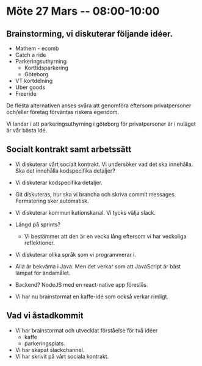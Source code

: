 # Möte 27 Mars -- 08:00-10:00

## Brainstorming, vi diskuterar följande idéer.
* Mathem - ecomb
* Catch a ride
* Parkeringsuthyrning 
    * Korttidsparkering
    * Göteborg
* VT kortdelning
* Uber goods
* Freeride

De flesta alternativen anses svåra att genomföra eftersom privatpersoner och/eller företag förväntas riskera egendom.

Vi landar i att parkeringsuthyrning i göteborg för privatpersoner är i nuläget är vår bästa idé.

## Socialt kontrakt samt arbetssätt
* Vi diskuterar vårt socialt kontrakt. Vi undersöker vad det ska innehålla. Ska det innehålla kodspecifika detaljer?

* Vi diskuterar kodspecifika detaljer.

* Git diskuteras, hur ska vi brancha och skriva commit messages.
Formatering sker automatisk.

* Vi diskuterar kommunikationskanal. Vi tycks välja slack. 

* Längd på sprints?
    * Vi bestämmer att den är en vecka lång eftersom vi har veckoliga reflektioner.


* Vi diskuterar olika språk som vi programmerar i.
* Alla är bekväma i Java. Men det verkar som att JavaScript är bäst lämpat för ändamålet. 
* Backend? NodeJS med en react-native app föreslås.

* Vi har nu brainstormat en kaffe-idé som också verkar rimligt.


## Vad vi åstadkommit
* Vi har brainstormat och utvecklat förståelse för två idéer
    * kaffe
    * parkeringsplats.
* Vi har skapat slackchannel.
* Vi har skrivit på vårt sociala kontrakt.



